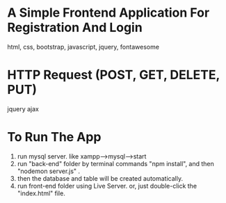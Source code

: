 # A Simple Frontend Application For Registration And Login

html, css, bootstrap, javascript, jquery, fontawesome

# HTTP Request (POST, GET, DELETE, PUT)
jquery ajax

# To Run The App
1. run mysql server. like xampp-->mysql-->start
2. run "back-end" folder by terminal commands "npm install", and then "nodemon server.js" .
3. then the database and table will be created automatically. 
4. run front-end folder using Live Server. or, just double-click the "index.html" file.




